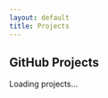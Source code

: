 ```yaml
---
layout: default
title: Projects
---
```


<h2>GitHub Projects</h2>

<div id="projects-list">
    Loading projects...
</div>

<script>
    fetch("https://api.github.com/users/Tyfcho/repos")
        .then(response => response.json())
        .then(repos => {
            let projectsList = document.getElementById("projects-list");
            projectsList.innerHTML = "";
            repos.forEach(repo => {
                projectsList.innerHTML += `<p><a href="${repo.html_url}" target="_blank">${repo.name}</a> - ${repo.description || ''}</p>`;
            });
        })
        .catch(error => console.error("Error fetching GitHub projects:", error));
</script>
